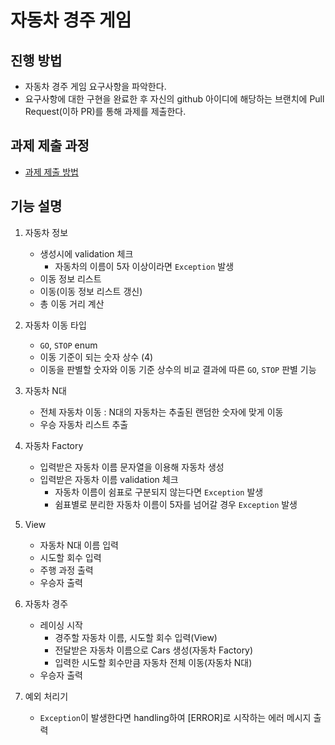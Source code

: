# 자동차 경주 게임
## 진행 방법
* 자동차 경주 게임 요구사항을 파악한다.
* 요구사항에 대한 구현을 완료한 후 자신의 github 아이디에 해당하는 브랜치에 Pull Request(이하 PR)를 통해 과제를 제출한다.

## 과제 제출 과정
* [과제 제출 방법](https://github.com/next-step/nextstep-docs/tree/master/precourse)

## 기능 설명

1. 자동차 정보
    - 생성시에 validation 체크
        - 자동차의 이름이 5자 이상이라면 `Exception` 발생
    - 이동 정보 리스트
    - 이동(이동 정보 리스트 갱신)
    - 총 이동 거리 계산

2. 자동차 이동 타입
    - `GO`, `STOP` enum
    - 이동 기준이 되는 숫자 상수 (4)
    - 이동을 판별할 숫자와 이동 기준 상수의 비교 결과에 따른 `GO`, `STOP` 판별 기능

3. 자동차 N대
    - 전체 자동차 이동 : N대의 자동차는 추출된 랜덤한 숫자에 맞게 이동
    - 우승 자동차 리스트 추출

4. 자동차 Factory
    - 입력받은 자동차 이름 문자열을 이용해 자동차 생성
    - 입력받은 자동차 이름 validation 체크
        - 자동차 이름이 쉼표로 구분되지 않는다면 `Exception` 발생
        - 쉼표별로 분리한 자동차 이름이 5자를 넘어갈 경우 `Exception` 발생

5. View
    - 자동차 N대 이름 입력
    - 시도할 회수 입력
    - 주행 과정 출력
    - 우승자 출력

6. 자동차 경주
    - 레이싱 시작
        - 경주할 자동차 이름, 시도할 회수 입력(View)
        - 전달받은 자동차 이름으로 Cars 생성(자동차 Factory)
        - 입력한 시도할 회수만큼 자동차 전체 이동(자동차 N대)
    - 우승자 출력

7. 예외 처리기
    - `Exception`이 발생한다면 handling하여 [ERROR]로 시작하는 에러 메시지 출력
